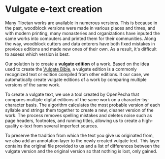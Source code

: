 
# Vulgate e-text creation

Many Tibetan works are available in numerous versions. This is because in the past, woodblock versions were made in various places and times, and with modern printing, many monasteries and organizations have inputed the same works into computers and printed them for their communities. Along the way, woodblock cutters and data enterers have both fixed mistakes in previous editions and made new ones of their own. As a result, it's difficult to assess which version is best. 

Our solution is to create a **vulgate edition** of a work. Based on the idea used to create the [Vulgate Bible](https://en.wikipedia.org/wiki/Vulgate), a vulgate edition is a commonly recognized text or edition compiled from other editions. It our case, we automatically create vulgate editions of a work by comparing multiple versions of the same work.

To create a vulgate text, we use a tool created by OpenPecha that compares multiple digital editions of the same work on a character-by-character basis. The algorithm calculates the most probable version of each syllable and strings them together to create a new, cleaner version of the work. The process removes spelling mistakes and deletes noise such as page headers, footnotes, and running titles, allowing us to create a high-quality e-text from several imperfect sources.

To preserve the tradition from which the text you give us originated from, we also add an annotation layer to the newly created vulgate text. This layer contains the original file provided to us and a list of differences between the vulgate version and the original version so that nothing is lost, only gained.
